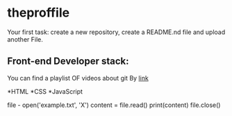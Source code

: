 # theproffile
Your first task: create a new repository, create a README.nd file and upload another File.

## Front-end Developer stack:

You can find a playlist OF videos about git By [link](https://www.youtube.com/watch?v=fSBu9zquZWA&t=1s)

*HTML
﻿﻿*CSS
﻿﻿*JavaScript

file - open('example.txt', 'X')
content = file.read()
print(content)
file.close()
